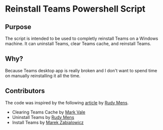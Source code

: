 # Reinstall Teams Powershell Script

## Purpose

The script is intended to be used to completly reinstall Teams on a Windows machine. It can uninstall Teams, clear Teams cache, and reinstall Teams.

## Why?

Because Teams desktop app is really broken and I don't want to spend time on manually reinstalling it all the time.

## Contributors

The code was inspired by the following [article](https://lazyadmin.nl/powershell/microsoft-teams-uninstall-reinstall-and-cleanup-guide-scripts/) by [Rudy Mens](https://lazyadmin.nl/about).

- Clearing Teams Cache by [Mark Vale](https://blog.valeconsulting.co.uk/about-me/)
- Uninstall Teams by [Rudy Mens](https://lazyadmin.nl/about)
- Install Teams by [Marek Zabialowicz](https://github.com/marqustd)
